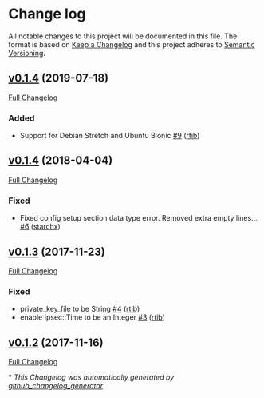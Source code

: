 # Change log

All notable changes to this project will be documented in this file. The format is based on [Keep a Changelog](http://keepachangelog.com/en/1.0.0/) and this project adheres to [Semantic Versioning](http://semver.org).

## [v0.1.4](https://github.com/rtib/puppet-ipsec/tree/v0.1.4) (2019-07-18)

[Full Changelog](https://github.com/rtib/puppet-ipsec/compare/v0.1.4...v0.1.4)

### Added

- Support for Debian Stretch and Ubuntu Bionic [\#9](https://github.com/rtib/puppet-ipsec/pull/9) ([rtib](https://github.com/rtib))

## [v0.1.4](https://github.com/rtib/puppet-ipsec/tree/v0.1.4) (2018-04-04)

[Full Changelog](https://github.com/rtib/puppet-ipsec/compare/v0.1.3...v0.1.4)

### Fixed

- Fixed config setup section data type error. Removed extra empty lines… [\#6](https://github.com/rtib/puppet-ipsec/pull/6) ([starchx](https://github.com/starchx))

## [v0.1.3](https://github.com/rtib/puppet-ipsec/tree/v0.1.3) (2017-11-23)

[Full Changelog](https://github.com/rtib/puppet-ipsec/compare/v0.1.2...v0.1.3)

### Fixed

- private\_key\_file to be String [\#4](https://github.com/rtib/puppet-ipsec/pull/4) ([rtib](https://github.com/rtib))
- enable Ipsec::Time to be an Integer [\#3](https://github.com/rtib/puppet-ipsec/pull/3) ([rtib](https://github.com/rtib))

## [v0.1.2](https://github.com/rtib/puppet-ipsec/tree/v0.1.2) (2017-11-16)

[Full Changelog](https://github.com/rtib/puppet-ipsec/compare/e80affa042d3bc02c18fefd13cd20bb5cca8b72a...v0.1.2)



\* *This Changelog was automatically generated by [github_changelog_generator](https://github.com/skywinder/Github-Changelog-Generator)*
